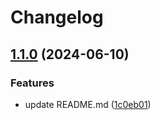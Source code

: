# Changelog

## [1.1.0](https://github.com/runenielsen/release-please-test/compare/rune-service-2-v1.0.0...rune-service-2-v1.1.0) (2024-06-10)


### Features

* update README.md ([1c0eb01](https://github.com/runenielsen/release-please-test/commit/1c0eb0101b85f736516458ae863b3c5c57297ffc))
